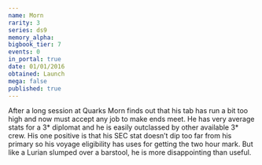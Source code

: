 ```yaml
---
name: Morn
rarity: 3
series: ds9
memory_alpha:
bigbook_tier: 7
events: 0
in_portal: true
date: 01/01/2016
obtained: Launch
mega: false
published: true
---
```


After a long session at Quarks Morn finds out that his tab has run a bit too high and now must accept any job to make ends meet. He has very average stats for a 3* diplomat and he is easily outclassed by other available 3* crew. His one positive is that his SEC stat doesn’t dip too far from his primary so his voyage eligibility has uses for getting the two hour mark. But like a Lurian slumped over a barstool, he is more disappointing than useful.
